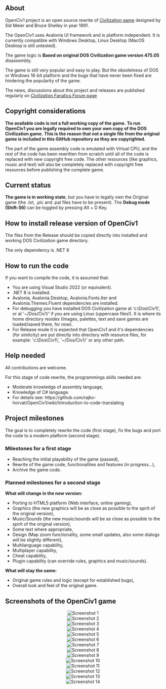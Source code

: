 ## About
<p>OpenCiv1 project is an open source rewrite of <a href="https://en.wikipedia.org/wiki/Civilization_(video_game)">Civilization game</a> designed by Sid Meier and Bruce Shelley in year 1991.</p>
<p>The OpenCiv1 uses Avalonia UI framework and is platform independent. It is currently compatible with Windows Desktop, Linux Desktop (MacOS Desktop is still untested).</p>
<p>The game logic is <b>Based on original DOS Civilization game version 475.05</b> disassembly.</p>
<p>The game is still very popular and easy to play. But the obsoletness of DOS or Windows 16-bit platform and the bugs that have never been fixed are hindering the popularity of the game.<p>
<p>The news, discussions about this project and releases are published regularly on <a href="https://forums.civfanatics.com/threads/rewrite-of-civilization-1-source-code-openciv1-project.682623/" target="_blank">Civilization Fanatics Forum page</a></p>

## Copyright considerations
<p><b>The available code is not a full working copy of the game.</b> <b>To run OpenCiv1 you are legally required to own your own copy of the DOS Civilization game.</b> 
<b>This is the reason that not a single file from the original game is included in this GitHub repository as they are copyrighted.</b></p>

<p>The part of the game assembly code is emulated with Virtual CPU, and the rest of the code has been rewritten from scratch until all of the code is replaced with new copyright free code. The other resources (like graphics, music and text) will also be completely replaced with copyright free resources before publishing the complete game.</p>

## Current status
<p><b>The game is in working state</b>, but you have to legally own the Original game (the .txt, .pic and .pal files have to be present).
The <b>Debug mode (Shift-56)</b> can be toggled by pressing Alt + D Key.</p>

## How to install release version of OpenCiv1
<p>The files from the Release should be copied directly into installed and working DOS Civilization game directory.</p>

<p>The only dependency is .NET 8</p>

## How to run the code
If you want to compile the code, it is assumed that:
<ul>
<li>You are using Visual Studio 2022 (or equivalent).</li>
<li>.NET 8 is installed.</li>
<li>Avalonia, Avalonia.Desktop, Avalonia.Fonts.Iter and Avalonia.Themes.Fluent dependencies are installed.</li>
<li>For debugging you have installed DOS Civilization game at 'c:\Dos\Civ1\', or at '~/Dos/Civ1/' if you are using Linux (uppercase files!).
It is where its home directory resides (Images, palettes, text and save games are loaded/saved there, for now).</li>
<li>For Release mode it is expected that OpenCiv1 and it's dependencies (for simlicity) are put directly into directory with resource files, 
for example: 'c:\Dos\Civ1\', '~/Dos/Civ1/' or any other path.</li>
</ul>

## Help needed
<p>All contributions are welcome.</p>
For this stage of code rewrite, the programmings skills needed are:
<ul>
<li>Moderate knowledge of assembly language,</li>
<li>Knowledge of C# language.</li>
<li>For details see: https://github.com/rajko-horvat/OpenCiv1/wiki/Introduction-to-code-translating</li>
</ul>

## Project milestones
<p>The goal is to completely rewrite the code (first stage), fix the bugs and port the code to a modern platform (second stage).</p>

### Milestones for a first stage
<ul>
<li>Reaching the initial playability of the game (passed),</li>
<li>Rewrite of the game code, functionalities and features (in progress...),</li>
<li>Archive the game code.</li>
</ul>

### Planned milestones for a second stage
<b>What will change in the new version:</b>
<ul>
<li>Porting to HTML5 platform (Web interface, online gaming),</li>
<li>Graphics (the new graphics will be as close as possible to the spirit of the original version),</li>
<li>Music/Sounds (the new music/sounds will be as close as possible to the spirit of the original version),</li>
<li>Some text where appropriate,</li>
<li>Design (Map zoom functionality, some small updates, also some dialogs will be slightly different),</li>
<li>Multilanguage capability,</li>
<li>Multiplayer capability,</li>
<li>Cheat capability,</li>
<li>Plugin capability (can override rules, graphics and music/sounds).</li>
</ul>
<b>What will stay the same:</b>
<ul>
<li>Original game rules and logic (except for established bugs),</li>
<li>Overall look and feel of the original game.</li>
</ul>

## Screenshots of the OpenCiv1 game
<p align="center">
<img src="OpenCiv1/Screenshots/Screenshot1.png" alt="Screenshot 1" /><br/>
<img src="OpenCiv1/Screenshots/Screenshot2.png" alt="Screenshot 2" /><br/>
<img src="OpenCiv1/Screenshots/Screenshot3.png" alt="Screenshot 3" /><br/>
<img src="OpenCiv1/Screenshots/Screenshot4.png" alt="Screenshot 4" /><br/>
<img src="OpenCiv1/Screenshots/Screenshot5.png" alt="Screenshot 5" /><br/>
<img src="OpenCiv1/Screenshots/Screenshot6.png" alt="Screenshot 6" /><br/>
<img src="OpenCiv1/Screenshots/Screenshot7.png" alt="Screenshot 7" /><br/>
<img src="OpenCiv1/Screenshots/Screenshot8.png" alt="Screenshot 8" /><br/>
<img src="OpenCiv1/Screenshots/Screenshot9.png" alt="Screenshot 9" /><br/>
<img src="OpenCiv1/Screenshots/Screenshot10.png" alt="Screenshot 10" /><br/>
<img src="OpenCiv1/Screenshots/Screenshot11.png" alt="Screenshot 11" /><br/>
<img src="OpenCiv1/Screenshots/Screenshot12.png" alt="Screenshot 12" /><br/>
<img src="OpenCiv1/Screenshots/Screenshot13.png" alt="Screenshot 13" /><br/>
<img src="OpenCiv1/Screenshots/Screenshot14.png" alt="Screenshot 14" /><br/>
</p>